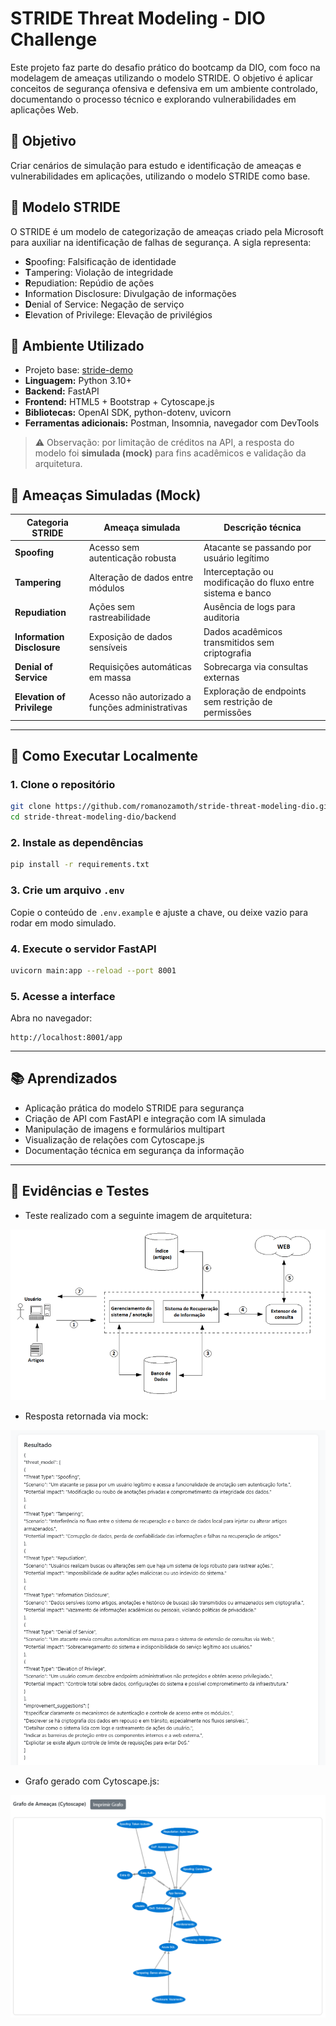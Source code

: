 # STRIDE Threat Modeling - DIO Challenge

Este projeto faz parte do desafio prático do bootcamp da DIO, com foco na modelagem de ameaças utilizando o modelo STRIDE. O objetivo é aplicar conceitos de segurança ofensiva e defensiva em um ambiente controlado, documentando o processo técnico e explorando vulnerabilidades em aplicações Web.

## 📌 Objetivo

Criar cenários de simulação para estudo e identificação de ameaças e vulnerabilidades em aplicações, utilizando o modelo STRIDE como base.

## 🧩 Modelo STRIDE

O STRIDE é um modelo de categorização de ameaças criado pela Microsoft para auxiliar na identificação de falhas de segurança. A sigla representa:

- **S**poofing: Falsificação de identidade
- **T**ampering: Violação de integridade
- **R**epudiation: Repúdio de ações
- **I**nformation Disclosure: Divulgação de informações
- **D**enial of Service: Negação de serviço
- **E**levation of Privilege: Elevação de privilégios

## 🔧 Ambiente Utilizado

- Projeto base: [stride-demo](https://github.com/digitalinnovationone/stride-demo)
- **Linguagem:** Python 3.10+
- **Backend:** FastAPI
- **Frontend:** HTML5 + Bootstrap + Cytoscape.js
- **Bibliotecas:** OpenAI SDK, python-dotenv, uvicorn
- **Ferramentas adicionais:** Postman, Insomnia, navegador com DevTools

> ⚠️ Observação: por limitação de créditos na API, a resposta do modelo foi **simulada (mock)** para fins acadêmicos e validação da arquitetura.

## 🚨 Ameaças Simuladas (Mock)

| Categoria STRIDE       | Ameaça simulada                                   | Descrição técnica |
|------------------------|---------------------------------------------------|-------------------|
| **Spoofing**           | Acesso sem autenticação robusta                  | Atacante se passando por usuário legítimo |
| **Tampering**          | Alteração de dados entre módulos                 | Interceptação ou modificação do fluxo entre sistema e banco |
| **Repudiation**        | Ações sem rastreabilidade                        | Ausência de logs para auditoria |
| **Information Disclosure** | Exposição de dados sensíveis                  | Dados acadêmicos transmitidos sem criptografia |
| **Denial of Service**  | Requisições automáticas em massa                 | Sobrecarga via consultas externas |
| **Elevation of Privilege** | Acesso não autorizado a funções administrativas | Exploração de endpoints sem restrição de permissões |

---

## 📝 Como Executar Localmente

### 1. Clone o repositório
```bash
git clone https://github.com/romanozamoth/stride-threat-modeling-dio.git
cd stride-threat-modeling-dio/backend
```

### 2. Instale as dependências
```bash
pip install -r requirements.txt
```

### 3. Crie um arquivo `.env`
Copie o conteúdo de `.env.example` e ajuste a chave, ou deixe vazio para rodar em modo simulado.

### 4. Execute o servidor FastAPI
```bash
uvicorn main:app --reload --port 8001
```

### 5. Acesse a interface
Abra no navegador:
```
http://localhost:8001/app
```
---

## 📚 Aprendizados

- Aplicação prática do modelo STRIDE para segurança
- Criação de API com FastAPI e integração com IA simulada
- Manipulação de imagens e formulários multipart
- Visualização de relações com Cytoscape.js
- Documentação técnica em segurança da informação

---

## 📸 Evidências e Testes

- Teste realizado com a seguinte imagem de arquitetura:

![fig_arq_test](images/Figura-1-Arquitetura-do-sistema-proposto.png)

- Resposta retornada via mock:

![result_test](images/example_result.png)

- Grafo gerado com Cytoscape.js:

![grafo_test](images/grafo_result.png)